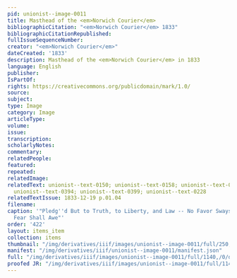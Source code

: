 ```yaml
---
pid: unionist--image-0011
title: Masthead of the <em>Norwich Courier</em>
bibliographicCitation: "<em>Norwich Courier</em> 1833"
bibliographicCitationRepublished: 
fullIssueSequenceNumber: 
creator: "<em>Norwich Courier</em>"
dateCreated: '1833'
description: Masthead of the <em>Norwich Courier</em> in 1833
language: English
publisher: 
IsPartOf: 
rights: https://creativecommons.org/publicdomain/mark/1.0/
source: 
subject: 
type: Image
category: Image
articleType: 
volume: 
issue: 
transcription: 
scholarlyNotes: 
commentary: 
relatedPeople: 
featured: 
repeated: 
relatedImage: 
relatedText: unionist--text-0150; unionist--text-0158; unionist--text-0153; unionist--text-0154;
  unionist--text-0394; unionist--text-0399; unionist--text-0228
relatedTextIssue: 1833-12-19 p.01.04
filename: 
caption: '"Pledg''d But to Truth, to Liberty, and Law -- No Favor Sways Us, and No
  Fear Shall Awe"'
order: '422'
layout: items_item
collection: items
thumbnail: "/img/derivatives/iiif/images/unionist--image-0011/full/250,/0/default.jpg"
manifest: "/img/derivatives/iiif/unionist--image-0011/manifest.json"
full: "/img/derivatives/iiif/images/unionist--image-0011/full/1140,/0/default.jpg"
proofed JR: "/img/derivatives/iiif/images/unionist--image-0011/full/1140,/0/default.jpg"
---
```

